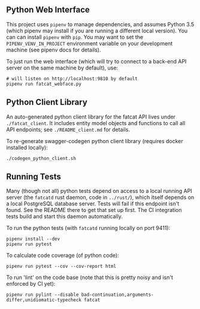 
## Python Web Interface

This project uses `pipenv` to manage dependencies, and assumes Python 3.5
(which pipenv may install if you are running a different local version). You
can can install `pipenv` with `pip`. You may want to set the
`PIPENV_VENV_IN_PROJECT` environment variable on your development machine (see
pipenv docs for details).

To just run the web interface (which will try to connect to a back-end API
server on the same machine by default), use:

    # will listen on http://localhost:9810 by default
    pipenv run fatcat_webface.py

## Python Client Library

An auto-generated python client library for the fatcat API lives under
`./fatcat_client`. It includes entity model objects and functions to call all
API endpoints; see `./README_client.md` for details.

To re-generate swagger-codegen python client library (requires docker installed
locally):

    ./codegen_python_client.sh

## Running Tests

Many (though not all) python tests depend on access to a local running API
server (the `fatcatd` rust daemon, code in `../rust/`), which itself depends on
a local PostgreSQL database server. Tests will fail if this endpoint isn't
found. See the README there to get that set up first. The CI integration tests
build and start this daemon automatically.

To run the python tests (with `fatcatd` running locally on port 9411):

    pipenv install --dev
    pipenv run pytest

To calculate code coverage (of python code):

    pipenv run pytest --cov --cov-report html

To run 'lint' on the code base (note that this is pretty noisy and isn't
enforced by CI yet):

    pipenv run pylint --disable bad-continuation,arguments-differ,unidiomatic-typecheck fatcat
